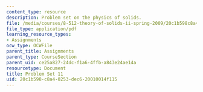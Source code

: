 ```yaml
---
content_type: resource
description: Problem set on the physics of solids.
file: /media/courses/8-512-theory-of-solids-ii-spring-2009/20c1b598c8a40253dec620010014f115_MIT8_512s09_pset11.pdf
file_type: application/pdf
learning_resource_types:
- Assignments
ocw_type: OCWFile
parent_title: Assignments
parent_type: CourseSection
parent_uid: ce25a827-24dc-f1a6-4ffb-a843e24ae14a
resourcetype: Document
title: Problem Set 11
uid: 20c1b598-c8a4-0253-dec6-20010014f115
---
```

